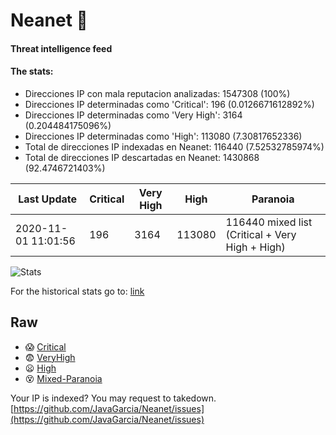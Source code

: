 # Neanet :hocho:
#### Threat intelligence feed
#### The stats:

- Direcciones IP con mala reputacion analizadas: 1547308 (100%)
- Direcciones IP determinadas como 'Critical':  196 (0.0126671612892%)
- Direcciones IP determinadas como 'Very High':  3164 (0.204484175096%)
- Direcciones IP determinadas como 'High':  113080 (7.30817652336)
- Total de direcciones IP indexadas en Neanet:  116440 (7.52532785974%)
- Total de direcciones IP descartadas en Neanet:  1430868 (92.4746721403%)

| Last Update | Critical | Very High | High | Paranoia |
| --- | --- | --- | --- | --- |
| 2020-11-01 11:01:56 | 196 | 3164 | 113080 | 116440 mixed list (Critical + Very High + High)|

![Stats](https://docs.google.com/spreadsheets/d/e/2PACX-1vSnaNMIXVabIpDJjufMlzH7poXnshF3mgd8Is1g9ytUEzVsP5my4Trn8f-xkoLLQ38xpL3HtmUexLo6/pubchart?oid=501124687&format=image)

For the historical stats go to: [link](/stats.csv)
## Raw
- :scream: [Critical](https://raw.githubusercontent.com/JavaGarcia/Neanet/master/blacklists/neanet_critical.txt)
- :fearful: [VeryHigh](https://raw.githubusercontent.com/JavaGarcia/Neanet/master/blacklists/neanet_veryHigh.txtt)
- :frowning: [High](https://raw.githubusercontent.com/JavaGarcia/Neanet/master/blacklists/neanet_high.txt)
- :dizzy_face: [Mixed-Paranoia](https://raw.githubusercontent.com/JavaGarcia/Neanet/master/blacklists/neanet_all.txt)


Your IP is indexed? You may request to takedown. [https://github.com/JavaGarcia/Neanet/issues](https://github.com/JavaGarcia/Neanet/issues)































































































































































































































































































































































































































































































































































































































































































































































































































































































































































































































































































































































































































































































































































































































































































































































































































































































































































































































































































